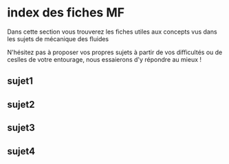 # index des fiches MF
Dans cette section vous trouverez les fiches utiles aux concepts vus dans les sujets de mécanique des fluides

N'hésitez pas à proposer vos propres sujets à partir de vos difficultés ou de ceslles de votre entourage, nous essaierons d'y répondre au mieux !

## sujet1


## sujet2


## sujet3


## sujet4
